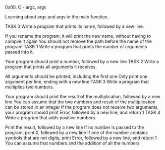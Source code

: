0x09. C - argc, argv

Learning about argc and argv in the main function.

TASK 0 Write a program that prints its name, followed by a new line.

If you rename the program, it will print the new name, without having to compile it again
You should not remove the path before the name of the program
TASK 1 Write a program that prints the number of arguments passed into it.

Your program should print a number, followed by a new line
TASK 2 Write a program that prints all arguments it receives.

All arguments should be printed, including the first one
Only print one argument per line, ending with a new line
TASK 3 Write a program that multiplies two numbers.

Your program should print the result of the multiplication, followed by a new line
You can assume that the two numbers and result of the multiplication can be stored in an integer
If the program does not receive two arguments, your program should print Error, followed by a new line, and return 1
TASK 4 Write a program that adds positive numbers.

Print the result, followed by a new line
If no number is passed to the program, print 0, followed by a new line
If one of the number contains symbols that are not digits, print Error, followed by a new line, and return 1
You can assume that numbers and the addition of all the numbers 
